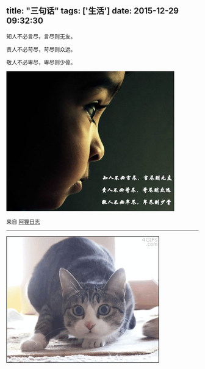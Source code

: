 title: "三句话"
tags: ['生活']
date: 2015-12-29 09:32:30
---

知人不必言尽，言尽则无友。

责人不必苛尽，苛尽则众远。

敬人不必卑尽，卑尽则少骨。

![](/img/three_word.jpg)

来自 [阿狸日志](http://weibo.com/2863587811/DaC6479QN)

<!--more-->

---

![汪汪汪](/img/cat_1.gif)
